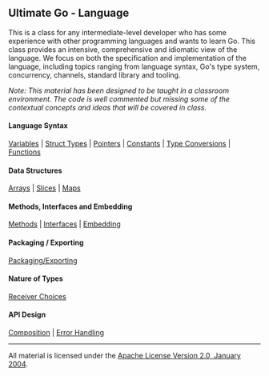 ## Ultimate Go - Language
This is a class for any intermediate-level developer who has some experience with other programming languages and wants to learn Go. This class provides an intensive, comprehensive and idiomatic view of the language. We focus on both the specification and implementation of the language, including topics ranging from language syntax, Go's type system, concurrency, channels, standard library and tooling.

*Note: This material has been designed to be taught in a classroom environment. The code is well commented but missing some of the contextual concepts and ideas that will be covered in class.*

#### Language Syntax
[Variables](../../../topics/variables/README.md) | 
[Struct Types](../../../topics/struct_types/README.md) | 
[Pointers](../../../topics/pointers/README.md) | 
[Constants](../../../topics/constants/README.md) | 
[Type Conversions](../../../topics/type_conversions/README.md) | 
[Functions](../../../topics/functions/README.md)

#### Data Structures
[Arrays](../../../topics/arrays/README.md) | 
[Slices](../../../topics/slices/README.md) | 
[Maps](../../../topics/maps/README.md)

#### Methods, Interfaces and Embedding
[Methods](../../../topics/methods/README.md) | 
[Interfaces](../../../topics/interfaces/README.md) | 
[Embedding](../../../topics/embedding/README.md)

#### Packaging / Exporting
[Packaging/Exporting](../../../topics/exporting/README.md)

#### Nature of Types
[Receiver Choices](../../../topics/receiver_choices/README.md)

#### API Design
[Composition](../../../topics/composition/README.md) | 
[Error Handling](../../../topics/error_handling/README.md)

___
All material is licensed under the [Apache License Version 2.0, January 2004](http://www.apache.org/licenses/LICENSE-2.0).
